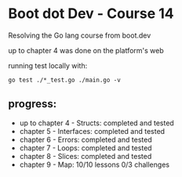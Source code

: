 # Boot dot Dev - Course 14

Resolving the Go lang course from boot.dev

up to chapter 4 was done on the platform's web

running test locally with:

```go test ./*_test.go ./main.go -v```

## progress:

* up to chapter 4 - Structs:    completed and tested
* chapter 5 -       Interfaces: completed and tested
* chapter 6 -       Errors:     completed and tested
* chapter 7 -       Loops:      completed and tested
* chapter 8 -       Slices:     completed and tested
* chapter 9 -       Map:        10/10 lessons 0/3 challenges
